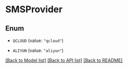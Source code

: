 # SMSProvider

## Enum


* `QCLOUD` (value: `"qcloud"`)

* `ALIYUN` (value: `"aliyun"`)


[[Back to Model list]](../README.md#documentation-for-models) [[Back to API list]](../README.md#documentation-for-api-endpoints) [[Back to README]](../README.md)


